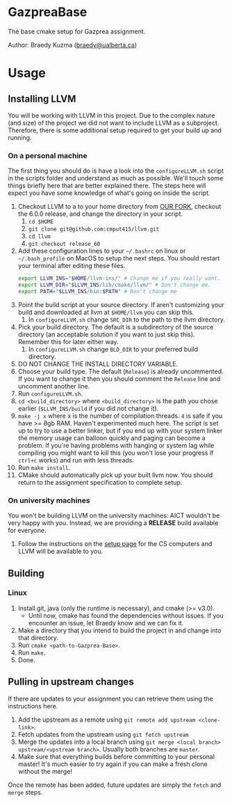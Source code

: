 # GazpreaBase
The base cmake setup for Gazprea assignment.

Author: Braedy Kuzma (braedy@ualberta.ca)

# Usage
## Installing LLVM
You will be working with LLVM in this project. Due to the complex nature (and
size) of the project we did not want to include LLVM as a subproject.
Therefore, there is some additional setup required to get your build up and
running.

### On a personal machine
The first thing you should do is have a look into the `configureLLVM.sh` script
in the scripts folder and understand as much as possible. We'll touch some
things briefly here that are better explained there. The steps here will expect
you have some knowledge of what's going on inside the script.

  1. Checkout LLVM to a to your home directory from
     [OUR FORK](https://github.com/cmput415/llvm), checkout the 6.0.0 release,
     and change the directory in your script.
     1. `cd $HOME`
     1. `git clone git@github.com:cmput415/llvm.git`
     1. `cd llvm`
     1. `git checkout release_60`
  1. Add these configuration lines to your `~/.bashrc` on linux or
     `~/.bash_profile` on MacOS to setup the next steps. You should restart your
     terminal after editing these files.
      ```bash
      export LLVM_INS="$HOME/llvm-ins/" # Change me if you really want.
      export LLVM_DIR="$LLVM_INS/lib/cmake/llvm/" # Don't change me.
      export PATH="$LLVM_INS/bin:$PATH" # Don't change me
      ```
  1. Point the build script at your source directory. If aren't customizing your
     build and downloaded at llvm at `$HOME/llvm` you can skip this.
     1. In `configureLLVM.sh` change `SRC_DIR` to the path to the llvm
        directory.
  1. Pick your build directory. The default is a subdirectory of the source
     directory (an acceptable solution if you want to just skip this). Remember
     this for later either way.
     1. In `configureLLVM.sh` change `BLD_DIR` to your preferred build
        directory.
  1. DO NOT CHANGE THE INSTALL DIRECTORY VARIABLE.
  1. Choose your build type. The default (`Release`) is already uncommented.
     If you want to change it then you should comment the `Release` line and
     uncomment another line.
  1. Run `configureLLVM.sh`.
  1. `cd <build_directory>` where `<build_directory>` is the path you chose
     earlier (`$LLVM_INS/build` if you did not change it).
  1. `make -j x` where x is the number of compilation threads. `4` is safe if
     you have >= 8gb RAM. Haven't experimented much here. The script is set up
     to try to use a better linker, but if you end up with your system linker
     the memory usage can balloon quickly and paging can become a problem. If
     you're having problems with hanging or system lag while compiling you
     might want to kill this (you won't lose your progress if `ctrl+c` works)
     and run with less threads.
  1. Run `make install`.
  1. CMake should automatically pick up your built llvm now. You should return
     to the assignment specification to complete setup.

### On university machines
You won't be building LLVM on the university machines: AICT wouldn't be very
happy with you. Instead, we are providing a **RELEASE** build available for
everyone.
  1. Follow the instructions on the [setup
     page](https://webdocs.cs.ualberta.ca/~c415/setup/) for the CS computers and
     LLVM will be available to you.

## Building
### Linux
  1. Install git, java (only the runtime is necessary), and cmake (>= v3.0).
     - Until now, cmake has found the dependencies without issues. If you
       encounter an issue, let Braedy know and we can fix it.
  1. Make a directory that you intend to build the project in and change into
     that directory.
  1. Run `cmake <path-to-Gazprea-Base>`.
  1. Run `make`.
  1. Done.

## Pulling in upstream changes
If there are updates to your assignment you can retrieve them using the
instructions here.
  1. Add the upstream as a remote using `git remote add upstream <clone-link>`.
  1. Fetch updates from the upstream using `git fetch upstream`
  1. Merge the updates into a local branch using
     `git merge <local branch> upstream/<upstream branch>`. Usually both
     branches are `master`.
  1. Make sure that everything builds before committing to your personal
     master! It's much easier to try again if you can make a fresh clone
     without the merge!

Once the remote has been added, future updates are simply the `fetch` and
`merge` steps.
